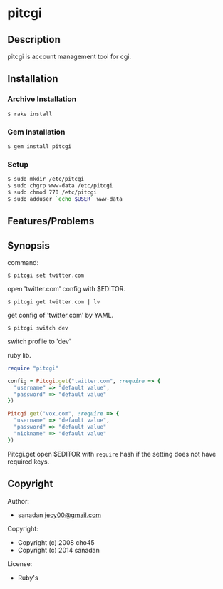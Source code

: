 # pitcgi


## Description

pitcgi is account management tool for cgi.


## Installation

### Archive Installation

    $ rake install


### Gem Installation

    $ gem install pitcgi


### Setup
```sh
$ sudo mkdir /etc/pitcgi
$ sudo chgrp www-data /etc/pitcgi
$ sudo chmod 770 /etc/pitcgi
$ sudo adduser `echo $USER` www-data
```

## Features/Problems


## Synopsis

command:

    $ pitcgi set twitter.com

open 'twitter.com' config with $EDITOR.

    $ pitcgi get twitter.com | lv

get config of 'twitter.com' by YAML.

    $ pitcgi switch dev

switch profile to 'dev'


ruby lib.
```ruby
require "pitcgi"

config = Pitcgi.get("twitter.com", :require => {
  "username" => "default value",
  "password" => "default value"
})

Pitcgi.get("vox.com", :require => {
  "username" => "default value",
  "password" => "default value"
  "nickname" => "default value"
})
```
Pitcgi.get open $EDITOR with `require` hash if the setting does not have
required keys.


## Copyright

Author:
* sanadan <jecy00@gmail.com>

Copyright:
* Copyright (c) 2008 cho45
* Copyright (c) 2014 sanadan

License:
* Ruby's

